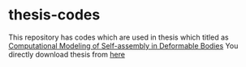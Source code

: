 # thesis-codes

This repository has codes which are used in thesis which titled as [Computational Modeling of Self-assembly in Deformable Bodies](https://open.metu.edu.tr/handle/11511/92237) You directly download thesis from [here](https://open.metu.edu.tr/bitstream/handle/11511/92237/10423005.pdf)
